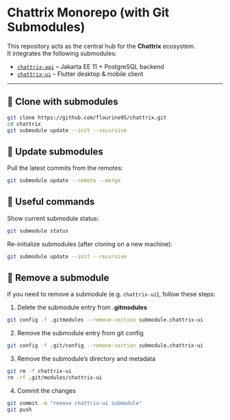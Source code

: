 # Chattrix Monorepo (with Git Submodules)

This repository acts as the central hub for the **Chattrix** ecosystem.  
It integrates the following submodules:

- [`chattrix-api`](https://github.com/flourine95/chattrix-api) – Jakarta EE 11 + PostgreSQL backend  
- [`chattrix-ui`](https://github.com/flourine95/chattrix-ui) – Flutter desktop & mobile client  

---

## 🔹 Clone with submodules

```bash
git clone https://github.com/flourine95/chattrix.git
cd chattrix
git submodule update --init --recursive

```
## 🔹 Update submodules

Pull the latest commits from the remotes:

```bash
git submodule update --remote --merge

```
## 🔹 Useful commands

Show current submodule status:

```bash
git submodule status
```

Re-initialize submodules (after cloning on a new machine):

```bash
git submodule update --init --recursive
```
## 🔹 Remove a submodule

If you need to remove a submodule (e.g. `chattrix-ui`), follow these steps:

1. Delete the submodule entry from **.gitmodules**  
```bash
git config -f .gitmodules --remove-section submodule.chattrix-ui
```
2. Remove the submodule entry from git config
```bash
git config -f .git/config --remove-section submodule.chattrix-ui
```
3. Remove the submodule’s directory and metadata
```bash
git rm -f chattrix-ui
rm -rf .git/modules/chattrix-ui
```
4. Commit the changes
```bash
git commit -m "remove chattrix-ui submodule"
git push
```

